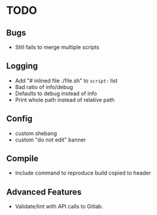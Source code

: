 # TODO

## Bugs
- Still fails to merge multiple scripts

## Logging
- Add "# inlined file ./file.sh" to `script:` list
- Bad ratio of info/debug
- Defaults to debug instead of info
- Print whole path instead of relative path

## Config
- custom shebang
- custom "do not edit" banner

## Compile
- Include command to reproduce build copied to header

## Advanced Features
- Validate/lint with API calls to Gitlab.
